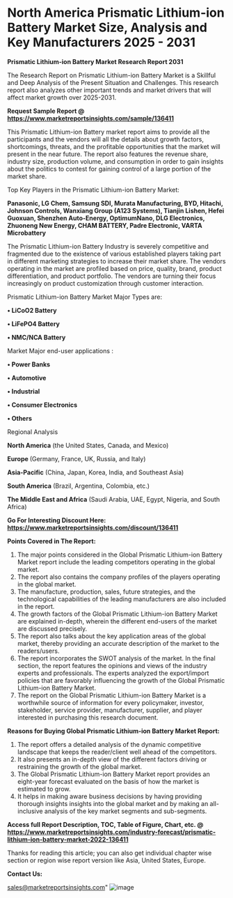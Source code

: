 # North America Prismatic Lithium-ion Battery Market Size, Analysis and Key Manufacturers 2025 - 2031

<strong>Prismatic Lithium-ion Battery Market Research Report 2031</strong>

The Research Report on Prismatic Lithium-ion Battery Market is a Skillful and Deep Analysis of the Present Situation and Challenges. This research report also analyzes other important trends and market drivers that will affect market growth over 2025-2031.

<strong>Request Sample Report @ <a href=https://www.marketreportsinsights.com/sample/136411>https://www.marketreportsinsights.com/sample/136411</a></strong>

This Prismatic Lithium-ion Battery market report aims to provide all the participants and the vendors will all the details about growth factors, shortcomings, threats, and the profitable opportunities that the market will present in the near future. The report also features the revenue share, industry size, production volume, and consumption in order to gain insights about the politics to contest for gaining control of a large portion of the market share.

Top Key Players in the Prismatic Lithium-ion Battery Market:

<strong>Panasonic, LG Chem, Samsung SDI, Murata Manufacturing, BYD, Hitachi, Johnson Controls, Wanxiang Group (A123 Systems), Tianjin Lishen, Hefei Guoxuan, Shenzhen Auto-Energy, OptimumNano, DLG Electronics, Zhuoneng New Energy, CHAM BATTERY, Padre Electronic, VARTA Microbattery</strong>

The Prismatic Lithium-ion Battery Industry is severely competitive and fragmented due to the existence of various established players taking part in different marketing strategies to increase their market share. The vendors operating in the market are profiled based on price, quality, brand, product differentiation, and product portfolio. The vendors are turning their focus increasingly on product customization through customer interaction.

Prismatic Lithium-ion Battery Market Major Types are:

<strong>• LiCoO2 Battery

• LiFePO4 Battery

• NMC/NCA Battery</strong>

Market Major end-user applications :

<strong>• Power Banks

• Automotive

• Industrial

• Consumer Electronics

• Others</strong>

Regional Analysis

</u><strong><b>North America</b></strong> (the United States, Canada, and Mexico)

<strong><b>Europe </b></strong>(Germany, France, UK, Russia, and Italy)

<strong><b>Asia-Pacific</b></strong> (China, Japan, Korea, India, and Southeast Asia)

<strong><b>South America</b></strong> (Brazil, Argentina, Colombia, etc.)

<strong><b>The Middle East and Africa</b></strong> (Saudi Arabia, UAE, Egypt, Nigeria, and South Africa)

<strong>Go For Interesting Discount Here: <a href=https://www.marketreportsinsights.com/discount/136411>https://www.marketreportsinsights.com/discount/136411</a></strong>

<strong>Points Covered in The Report:</strong>
<ol>
  <li>The major points considered in the Global Prismatic Lithium-ion Battery Market report include the leading competitors operating in the global market.</li>
  <li>The report also contains the company profiles of the players operating in the global market.</li>
  <li>The manufacture, production, sales, future strategies, and the technological capabilities of the leading manufacturers are also included in the report.</li>
  <li>The growth factors of the Global Prismatic Lithium-ion Battery Market are explained in-depth, wherein the different end-users of the market are discussed precisely.</li>
  <li>The report also talks about the key application areas of the global market, thereby providing an accurate description of the market to the readers/users.</li>
  <li>The report incorporates the SWOT analysis of the market. In the final section, the report features the opinions and views of the industry experts and professionals. The experts analyzed the export/import policies that are favorably influencing the growth of the Global Prismatic Lithium-ion Battery Market.</li>
  <li>The report on the Global Prismatic Lithium-ion Battery Market is a worthwhile source of information for every policymaker, investor, stakeholder, service provider, manufacturer, supplier, and player interested in purchasing this research document.</li>
</ol>
<strong>Reasons for Buying Global Prismatic Lithium-ion Battery Market Report:</strong>

<ol>
  <li>The report offers a detailed analysis of the dynamic competitive landscape that keeps the reader/client well ahead of the competitors.</li>
  <li>It also presents an in-depth view of the different factors driving or restraining the growth of the global market.</li>
  <li>The Global Prismatic Lithium-ion Battery Market report provides an eight-year forecast evaluated on the basis of how the market is estimated to grow.</li>
  <li>It helps in making aware business decisions by having providing thorough insights insights into the global market and by making an all-inclusive analysis of the key market segments and sub-segments.</li>
</ol>
<strong>Access full Report Description, TOC, Table of Figure, Chart, etc. @ <a href=https://www.marketreportsinsights.com/industry-forecast/prismatic-lithium-ion-battery-market-2022-136411>https://www.marketreportsinsights.com/industry-forecast/prismatic-lithium-ion-battery-market-2022-136411</a></strong>


Thanks for reading this article; you can also get individual chapter wise section or region wise report version like Asia, United States, Europe.

<strong>Contact Us:</strong>

sales@marketreportsinsights.com"
![image](https://github.com/user-attachments/assets/fa64637c-0eb2-49d7-bfd2-e7bd3e994772)

